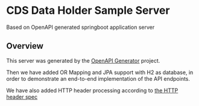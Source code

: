 # CDS Data Holder Sample Server

Based on OpenAPI generated springboot application server


## Overview  
This server was generated by the [OpenAPI Generator](https://openapi-generator.tech) project.

Then we have added OR Mapping and JPA support with H2 as database, in order to demonstrate 
an end-to-end implementation of the API endpoints.

We have also added HTTP header processing according to [the HTTP header spec](https://consumerdatastandardsaustralia.github.io/standards/#http-headers)
